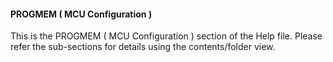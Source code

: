 <div class="section">

<div class="titlepage">

<div>

<div>

#### <span id="progmem_mcu_configuration"></span>PROGMEM ( MCU Configuration )

</div>

</div>

</div>

This is the PROGMEM ( MCU Configuration ) section of the Help file.
Please refer the sub-sections for details using the contents/folder
view.

</div>
